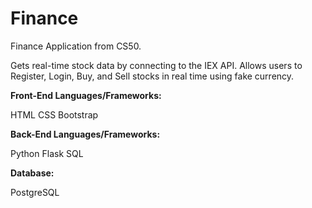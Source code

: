 # Finance

Finance Application from CS50. 

Gets real-time stock data by connecting to the IEX API. Allows users to Register, Login, Buy, and Sell stocks in real time using fake currency. 

**Front-End Languages/Frameworks:**

HTML
CSS
Bootstrap

**Back-End Languages/Frameworks:**

Python
Flask
SQL

**Database:**

PostgreSQL
